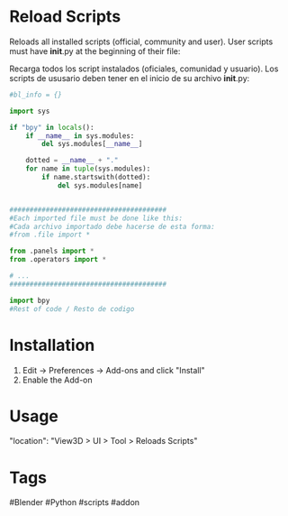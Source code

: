 # Reload Scripts
Reloads all installed scripts (official, community and user).
User scripts must have __init__.py at the beginning of their file:

Recarga todos los script instalados (oficiales, comunidad y usuario).
Los scripts de ususario deben tener en el inicio de su archivo __init__.py:

```python
#bl_info = {}

import sys

if "bpy" in locals():
    if __name__ in sys.modules:
        del sys.modules[__name__]

    dotted = __name__ + "."
    for name in tuple(sys.modules):
        if name.startswith(dotted):
            del sys.modules[name]


#######################################
#Each imported file must be done like this:
#Cada archivo importado debe hacerse de esta forma:
#from .file import *

from .panels import *
from .operators import *

# ...
#######################################

import bpy
#Rest of code / Resto de codigo

```

# Installation
1. Edit -> Preferences -> Add-ons and click "Install"
2. Enable the Add-on
# Usage
"location": "View3D > UI > Tool > Reloads Scripts"

# Tags
#Blender #Python #scripts #addon
